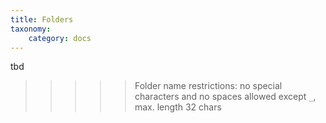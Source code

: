 ```yaml
---
title: Folders
taxonomy:
    category: docs
---
```


tbd

> > > > > Folder name restrictions: no special characters and no spaces allowed except `_`, max. length 32 chars